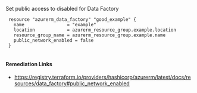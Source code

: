 
Set public access to disabled for Data Factory

```hcl
 resource "azurerm_data_factory" "good_example" {
   name                = "example"
   location            = azurerm_resource_group.example.location
   resource_group_name = azurerm_resource_group.example.name
   public_network_enabled = false
 }
 
```

#### Remediation Links
 - https://registry.terraform.io/providers/hashicorp/azurerm/latest/docs/resources/data_factory#public_network_enabled

